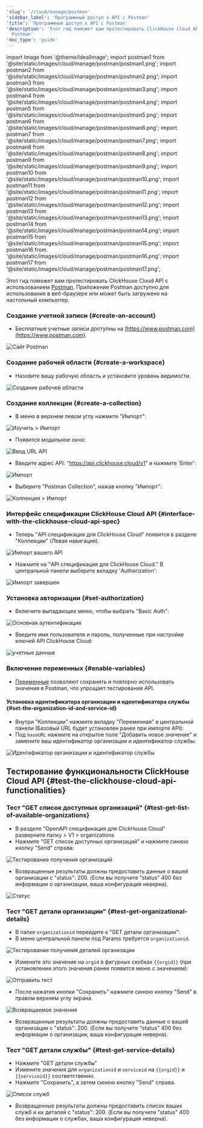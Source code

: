 ```yaml
---
'slug': '/cloud/manage/postman'
'sidebar_label': 'Программный доступ к API с Postman'
'title': 'Программный доступ к API с Postman'
'description': 'Этот гид поможет вам протестировать ClickHouse Cloud API с помощью
  Postman'
'doc_type': 'guide'
---
```

import Image from '@theme/IdealImage';
import postman1 from '@site/static/images/cloud/manage/postman/postman1.png';
import postman2 from '@site/static/images/cloud/manage/postman/postman2.png';
import postman3 from '@site/static/images/cloud/manage/postman/postman3.png';
import postman4 from '@site/static/images/cloud/manage/postman/postman4.png';
import postman5 from '@site/static/images/cloud/manage/postman/postman5.png';
import postman6 from '@site/static/images/cloud/manage/postman/postman6.png';
import postman7 from '@site/static/images/cloud/manage/postman/postman7.png';
import postman8 from '@site/static/images/cloud/manage/postman/postman8.png';
import postman9 from '@site/static/images/cloud/manage/postman/postman9.png';
import postman10 from '@site/static/images/cloud/manage/postman/postman10.png';
import postman11 from '@site/static/images/cloud/manage/postman/postman11.png';
import postman12 from '@site/static/images/cloud/manage/postman/postman12.png';
import postman13 from '@site/static/images/cloud/manage/postman/postman13.png';
import postman14 from '@site/static/images/cloud/manage/postman/postman14.png';
import postman15 from '@site/static/images/cloud/manage/postman/postman15.png';
import postman16 from '@site/static/images/cloud/manage/postman/postman16.png';
import postman17 from '@site/static/images/cloud/manage/postman/postman17.png';

Этот гид поможет вам протестировать ClickHouse Cloud API с использованием [Postman](https://www.postman.com/product/what-is-postman/). 
Приложение Postman доступно для использования в веб-браузере или может быть загружено на настольный компьютер.

### Создание учетной записи {#create-an-account}

* Бесплатные учетные записи доступны на [https://www.postman.com](https://www.postman.com).

<Image img={postman1} size="md" alt="Сайт Postman" border/>

### Создание рабочей области {#create-a-workspace}

* Назовите вашу рабочую область и установите уровень видимости. 

<Image img={postman2} size="md" alt="Создание рабочей области" border/>

### Создание коллекции {#create-a-collection}

* В меню в верхнем левом углу нажмите "Импорт": 

<Image img={postman3} size="md" alt="Изучить > Импорт" border/>

* Появится модальное окно:

<Image img={postman4} size="md" alt="Ввод URL API" border/>

* Введите адрес API: "https://api.clickhouse.cloud/v1" и нажмите 'Enter':

<Image img={postman5} size="md" alt="Импорт" border/>

* Выберите "Postman Collection", нажав кнопку "Импорт":

<Image img={postman6} size="md" alt="Коллекция > Импорт" border/>

### Интерфейс спецификации ClickHouse Cloud API {#interface-with-the-clickhouse-cloud-api-spec}
* Теперь "API спецификация для ClickHouse Cloud" появится в разделе "Коллекции" (Левая навигация).

<Image img={postman7} size="md" alt="Импорт вашего API" border/>

* Нажмите на "API спецификация для ClickHouse Cloud." В центральной панели выберите вкладку 'Authorization':

<Image img={postman8} size="md" alt="Импорт завершен" border/>

### Установка авторизации {#set-authorization}
* Включите выпадающее меню, чтобы выбрать "Basic Auth":

<Image img={postman9} size="md" alt="Основная аутентификация" border/>

* Введите имя пользователя и пароль, полученные при настройке ключей API ClickHouse Cloud:

<Image img={postman10} size="md" alt="учетные данные" border/>

### Включение переменных {#enable-variables}

* [Переменные](https://learning.postman.com/docs/sending-requests/variables/) позволяют сохранять и повторно использовать значения в Postman, что упрощает тестирование API.

#### Установка идентификатора организации и идентификатора службы {#set-the-organization-id-and-service-id}

* Внутри "Коллекции" нажмите вкладку "Переменная" в центральной панели (Базовый URL будет установлен ранее при импорте API):
* Под `baseURL` нажмите на открытое поле "Добавить новое значение" и замените ваш идентификатор организации и идентификатор службы:

<Image img={postman11} size="md" alt="Идентификатор организации и идентификатор службы" border/>

## Тестирование функциональности ClickHouse Cloud API {#test-the-clickhouse-cloud-api-functionalities}

### Тест "GET список доступных организаций" {#test-get-list-of-available-organizations}

* В разделе "OpenAPI спецификация для ClickHouse Cloud" разверните папку > V1 > organizations
* Нажмите "GET список доступных организаций" и нажмите синюю кнопку "Send" справа:

<Image img={postman12} size="md" alt="Тестирование получения организаций" border/>

* Возвращенные результаты должны предоставить данные о вашей организации с "status": 200. (Если вы получите "status" 400 без информации о организации, ваша конфигурация неверна).

<Image img={postman13} size="md" alt="Статус" border/>

### Тест "GET детали организации" {#test-get-organizational-details}

* В папке `organizationid` перейдите к "GET детали организации":
* В меню центральной панели под Params требуется `organizationid`.

<Image img={postman14} size="md" alt="Тестирование получения деталей организации" border/>

* Измените это значение на `orgid` в фигурных скобках `{{orgid}}` (при установлении этого значения ранее появится меню с значением):

<Image img={postman15} size="md" alt="Отправить тест" border/>

* После нажатия кнопки "Сохранить" нажмите синюю кнопку "Send" в правом верхнем углу экрана.

<Image img={postman16} size="md" alt="Возвращаемое значение" border/>

* Возвращенные результаты должны предоставить данные о вашей организации с "status": 200. (Если вы получите "status" 400 без информации о организации, ваша конфигурация неверна).

### Тест "GET детали службы" {#test-get-service-details}

* Нажмите "GET детали службы"
* Измените значения для `organizationid` и `serviceid` на `{{orgid}}` и `{{serviceid}}` соответственно.
* Нажмите "Сохранить", а затем синюю кнопку "Send" справа.

<Image img={postman17} size="md" alt="Список служб" border/>

* Возвращенные результаты должны предоставить список ваших служб и их деталей с "status": 200. (Если вы получите "status" 400 без информации о службах, ваша конфигурация неверна).